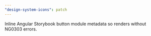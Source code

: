 ```yaml
---
"design-system-icons": patch
---
```


Inline Angular Storybook button module metadata so <fivra-button> renders without NG0303 errors.
